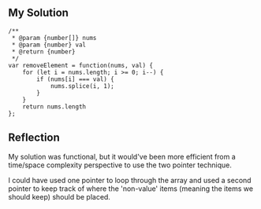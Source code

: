 ## My Solution

```
/**
 * @param {number[]} nums
 * @param {number} val
 * @return {number}
 */
var removeElement = function(nums, val) {
    for (let i = nums.length; i >= 0; i--) {
        if (nums[i] === val) {
            nums.splice(i, 1);
        }
    }
    return nums.length
};
```

## Reflection

My solution was functional, but it would've been more efficient from a time/space complexity perspective to use the two pointer technique.

I could have used one pointer to loop through the array and used a second pointer to keep track of where the 'non-value' items (meaning the items we should keep) should be placed.
